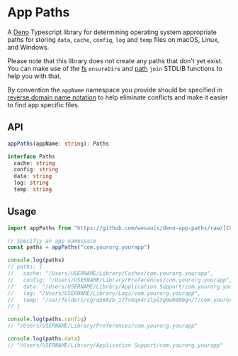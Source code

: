# App Paths

A [Deno](https://deno.land/) Typescript library for determining operating system appropriate paths for storing `data`, `cache`, `config`, `log` and `temp` files on macOS, Linux, and Windows.

Please note that this library does not create any paths that don't yet exist. You can make use of the [fs](https://deno.land/std@0.97.0/fs#ensuredir) `ensureDire` and [path](https://deno.land/std@0.97.0/path) `join` STDLIB functions to help you with that.

By convention the `appName` namespace you provide should be specified in [reverse domain name notation](https://en.wikipedia.org/wiki/Reverse_domain_name_notation) to help eliminate conflicts and make it easier to find app specific files.

## API

```ts
appPaths(appName: string): Paths

interface Paths
  cache: string
  config: string
  data: string
  log: string
  temp: string
```

## Usage

```ts
import appPaths from "https://github.com/wesauis/deno-app-paths/raw/[CURRENT RELEASE VERSION]/mod.ts"

// Specifiy an app namespace
const paths = appPaths("com.yourorg.yourapp")

console.log(paths)
// paths: {
//   cache: "/Users/USERNAME/Library/Caches/com.yourorg.yourapp",
//   config: "/Users/USERNAME/Library/Preferences/com.yourorg.yourapp",
//   data: "/Users/USERNAME/Library/Application Support/com.yourorg.yourapp",
//   log: "/Users/USERNAME/Library/Logs/com.yourorg.yourapp",
//   temp: "/var/folders/cg/q568zb_17fv6qx4r2lpl3g0w0000gn/T/com.yourorg.yourapp"
// }

console.log(paths.config)
// "/Users/USERNAME/Library/Preferences/com.yourorg.yourapp"

console.log(paths.data)
// "/Users/USERNAME/Library/Application Support/com.yourorg.yourapp"
```
